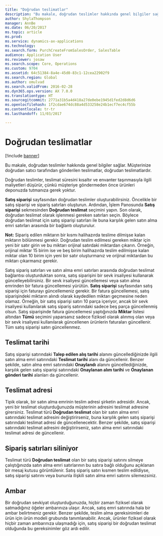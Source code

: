 ```yaml
---
title: "Doğrudan teslimatlar"
description: "Bu makale, doğrudan teslimler hakkında genel bilgiler sağlar. Müşterinize doğrudan satıcı tarafından gönderilen teslimatlar, doğrudan teslimatlardır."
author: ShylaThompson
manager: AnnBe
ms.date: 06/20/2017
ms.topic: article
ms.prod: 
ms.service: dynamics-ax-applications
ms.technology: 
ms.search.form: PurchCreateFromSalesOrder, SalesTable
audience: Application User
ms.reviewer: josaw
ms.search.scope: Core, Operations
ms.custom: 9704
ms.assetid: 64c51384-8a4e-45d0-83c1-12cea22902f9
ms.search.region: Global
ms.author: omulvad
ms.search.validFrom: 2016-02-28
ms.dyn365.ops.version: AX 7.0.0
ms.translationtype: HT
ms.sourcegitcommit: 2771a31b5a4d418a27de0ebe1945d1fed2d8d6d6
ms.openlocfilehash: 1f2cdae674dc88a4d533258e24b1ecf7ec4cf55b
ms.contentlocale: tr-tr
ms.lasthandoff: 11/03/2017

---
```


# <a name="direct-deliveries"></a>Doğrudan teslimatlar

[!include [banner](../includes/banner.md)]

Bu makale, doğrudan teslimler hakkında genel bilgiler sağlar. Müşterinize doğrudan satıcı tarafından gönderilen teslimatlar, doğrudan teslimatlardır.

Doğrudan teslimler, teslimat süresini kısaltır ve envanter taşınmasıyla ilgili maliyetleri düşürür, çünkü müşteriye göndermeden önce ürünleri deponuzda tutmanıza gerek yoktur.  

**Satış siparişi** sayfasından doğrudan teslimler oluşturabilirsiniz. Öncelikle bir satış siparişi ve sipariş satırları oluşturun. Ardından, İşlem Panosunda **Satış siparişi** sekmesinden **Doğrudan teslimat** seçimini yapın. Son olarak, doğrudan teslimat olarak işlenmesi gereken satırları seçin. Böylece doğrudan teslimat için satış siparişi satırları ile buna karşılık gelen satın alma emri satırları arasında bir bağlantı oluşturulur.  

**Not:** Sipariş edilen miktarın bir kısmı halihazırda teslime dilmişse kalan miktarın bölünmesi gerekir. Doğrudan teslim edilmesi gereken miktar için yeni bir satır girin ve bu miktarı orijinal satırdaki miktardan çıkarın. Örneğin, orijinal miktar 15 birim ise ve beş birim halihazırda teslim edilmişse kalan miktar olan 10 birim için yeni bir satır oluşturmanız ve orijinal miktardan bu miktarı çıkarmanız gerekir.  

Satış sipariş satırları ve satın alma emri satırları arasında doğrudan teslimat bağlantısı oluşturduktan sonra, satış siparişini bir sevk irsaliyesi kullanarak güncelleyebilirsiniz. Bir sevk irsaliyesi güncellemesi veya satın alma emrinden bir fatura güncellemesi yürütün. **Satış siparişi** sayfasından satış siparişi için faturayı güncellemeniz gerekir. Bir fatura güncellemesi, satış siparişindeki miktarın alındı olarak kaydedilen miktarı geçmesine neden olamaz. Örneğin, bir satış siparişi satırı 10 parça içeriyor, ancak bir sevk irsaliyesi kullanılarak satış sipariş satırındaki sadece beş parça güncellenmiş olsun. Satış siparişinde fatura güncellemesi yaptığınızda **Miktar** listesi altından **Tümü** seçimini yaparsanız sadece fiziksel olarak alınmış olan veya bir sevk irsaliyesi kullanılarak güncellenen ürünlerin faturaları güncellenir. Tüm satış siparişi satırı güncellenmez.

## <a name="delivery-date"></a>Teslimat tarihi
Satış siparişi satırındaki **Talep edilen alış tarihi** alanını güncellediğinizde ilgili satın alma emri satırındaki **Teslimat tarihi** alanı da güncellenir. Benzer şekilde, satın alma emri satırındaki **Onaylandı** alanını güncellediğinizde, karşılık gelen satış siparişi satırındaki **Onaylanan alım tarihi** ve **Onaylanan gönderi tarihi** alanları da güncellenir.

## <a name="delivery-address"></a>Teslimat adresi
Tipik olarak, bir satın alma emrinin teslim adresi şirketin adresidir. Ancak, yeni bir teslimat oluşturduğunuzda müşterinin adresini teslimat adresine girersiniz. Teslimat türü **Doğrudan teslimat** olan bir satın alma emri satırındaki teslimat adresini değiştirirseniz, buna karşılık gelen satış siparişi satırındaki teslimat adresi de güncellenecektir. Benzer şekilde, satış siparişi satırındaki teslimat adresini değiştirirseniz, satın alma emri satırındaki teslimat adresi de güncellenir.

## <a name="deleting-order-lines"></a>Sipariş satırları siliniyor
Teslimat türü **Doğrudan teslimat** olan bir satış siparişi satırını silmeye çalıştığınızda satın alma emri satırlarının bu satıra bağlı olduğunu açıklanan bir mesaj kutusu görüntülenir. Satış sipariş satırı kısmen teslim edildiyse, satış siparişi satırını veya bununla ilişkili satın alma emri satırını silemezsiniz.

## <a name="warehouse"></a>Ambar
Bir doğrudan sevkiyat oluşturduğunuzda, hiçbir zaman fiziksel olarak satmadığınız öğeler ambarınıza ulaşır. Ancak, satış emri satırında hala bir ambar belirtmeniz gerekir. Benzer şekilde, teslim alma gereksinimleri de ürün için ürün modeli grubunda tanımlanabilir. Ancak, ürünler fiziksel olarak hiçbir zaman ambarınıza ulaşmadığı için, satış siparişi bir doğrudan teslimat olduğunda bu gereksinimler göz ardı edilir.




